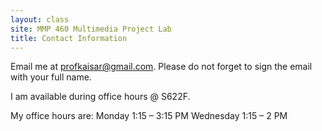 ```yaml
---
layout: class
site: MMP 460 Multimedia Project Lab
title: Contact Information
---
```


Email me at profkaisar@gmail.com. Please do not forget to sign the email with your full name.

I am available during office hours @ S622F.

My office hours are:
Monday 1:15 – 3:15 PM
Wednesday 1:15 – 2 PM
